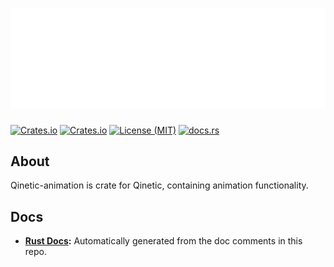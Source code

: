# [![Qinetic](../../assets/qinetic_logo.png)](https://github.com/vl-mr-freeman/qinetic)

[![Crates.io](https://img.shields.io/crates/v/qinetic_animation.svg)](https://crates.io/crates/qinetic_animation)
[![Crates.io](https://img.shields.io/crates/d/qinetic_animation.svg)](https://crates.io/crates/qinetic_animation)
[![License (MIT)](https://img.shields.io/crates/l/qinetic_animation.svg)](https://github.com/vl-mr-freeman/qinetic/blob/master/crates/qinetic_animation/LICENSE)
[![docs.rs](https://img.shields.io/badge/docs-website-blue)](https://docs.rs/qinetic_animation)

## About
Qinetic-animation is crate for Qinetic, containing animation functionality.

## Docs
* **[Rust Docs](https://docs.rs/qinetic_animation):** Automatically generated from the doc comments in this repo.
